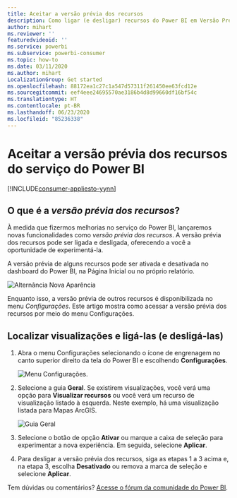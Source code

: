 ```yaml
---
title: Aceitar a versão prévia dos recursos
description: Como ligar (e desligar) recursos do Power BI em Versão Prévia.
author: mihart
ms.reviewer: ''
featuredvideoid: ''
ms.service: powerbi
ms.subservice: powerbi-consumer
ms.topic: how-to
ms.date: 03/11/2020
ms.author: mihart
LocalizationGroup: Get started
ms.openlocfilehash: 88172ea1c27c1a547d57311f261450ee63fcd12e
ms.sourcegitcommit: eef4eee24695570ae3186b4d8d99660df16bf54c
ms.translationtype: HT
ms.contentlocale: pt-BR
ms.lasthandoff: 06/23/2020
ms.locfileid: "85236338"
---
```

# <a name="opt-in-for-power-bi-service-preview-features"></a>Aceitar a versão prévia dos recursos do serviço do Power BI

[!INCLUDE[consumer-appliesto-yynn](../includes/consumer-appliesto-yynn.md)]

## <a name="what-are-preview-features"></a>O que é a *versão prévia dos recursos*?
À medida que fizermos melhorias no serviço do Power BI, lançaremos novas funcionalidades como *versão prévia dos recursos*. A versão prévia dos recursos pode ser ligada e desligada, oferecendo a você a oportunidade de experimentá-la.

A versão prévia de alguns recursos pode ser ativada e desativada no dashboard do Power BI, na Página Inicial ou no próprio relatório.

   ![Alternância Nova Aparência](./media/end-user-preview-features/power-bi-toggle.png)

Enquanto isso, a versão prévia de outros recursos é disponibilizada no menu *Configurações*. Este artigo mostra como acessar a versão prévia dos recursos por meio do menu Configurações.

## <a name="find-previews-and-turn-them-on-and-off"></a>Localizar visualizações e ligá-las (e desligá-las)
1. Abra o menu Configurações selecionando o ícone de engrenagem no canto superior direito da tela do Power BI e escolhendo **Configurações**.
   
   ![Menu Configurações](./media/end-user-preview-features/power-bi-settings.png).
2. Selecione a guia **Geral**. Se existirem visualizações, você verá uma opção para **Visualizar recursos** ou você verá um recurso de visualização listado à esquerda.  Neste exemplo, há uma visualização listada para Mapas ArcGIS. 
   
   ![Guia Geral](./media/end-user-preview-features/power-bi-preview-esri.png)
3. Selecione o botão de opção **Ativar** ou marque a caixa de seleção para experimentar a nova experiência. Em seguida, selecione **Aplicar**.
4. Para desligar a versão prévia dos recursos, siga as etapas 1 a 3 acima e, na etapa 3, escolha **Desativado** ou remova a marca de seleção e selecione **Aplicar**.


Tem dúvidas ou comentários? [Acesse o fórum da comunidade do Power BI](https://community.powerbi.com/t5/Navigation-Preview-Forum/bd-p/NavigationPreview).

